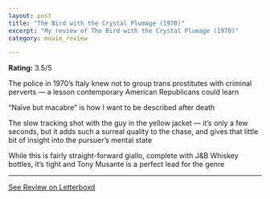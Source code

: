 ```yaml
---
layout: post
title: "The Bird with the Crystal Plumage (1970)"
excerpt: "My review of The Bird with the Crystal Plumage (1970)"
category: movie_review

---
```


**Rating:** 3.5/5

The police in 1970’s Italy knew not to group trans prostitutes with criminal perverts — a lesson contemporary American Republicans could learn

“Naïve but macabre” is how I want to be described after death

The slow tracking shot with the guy in the yellow jacket — it’s only a few seconds, but it adds such a surreal quality to the chase, and gives that little bit of insight into the pursuer’s mental state

While this is fairly straight-forward giallo, complete with J&B Whiskey bottles, it’s tight and Tony Musante is a perfect lead for the genre

<hr>

[See Review on Letterboxd](https://boxd.it/3QFG31)
